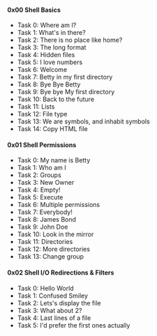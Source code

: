 <h4>0x00 Shell Basics</h4>

* Task 0: Where am I?
* Task 1: What's in there?
* Task 2: There is no place like home?
* Task 3: The long format
* Task 4: Hidden files
* Task 5: I love numbers
* Task 6: Welcome
* Task 7: Betty in my first directory
* Task 8: Bye Bye Betty
* Task 9: Bye bye My first directory
* Task 10: Back to the future
* Task 11: Lists
* Task 12: File type
* Task 13: We are symbols, and inhabit symbols
* Task 14: Copy HTML file

<h4>0x01 Shell Permissions</h4>

* Task 0: My name is Betty
* Task 1: Who am I
* Task 2: Groups
* Task 3: New Owner
* Task 4: Empty!
* Task 5: Execute
* Task 6: Multiple permissions
* Task 7: Everybody!
* Task 8: James Bond
* Task 9: John Doe
* Task 10: Look in the mirror
* Task 11: Directories
* Task 12: More directories
* Task 13: Change group

<h4>0x02 Shell I/O Redirections & Filters</h4>

* Task 0: Hello World
* Task 1: Confused Smiley
* Task 2: Lets's display the file
* Task 3: What about 2?
* Task 4: Last lines of a file
* Task 5: I'd prefer the first ones actually

